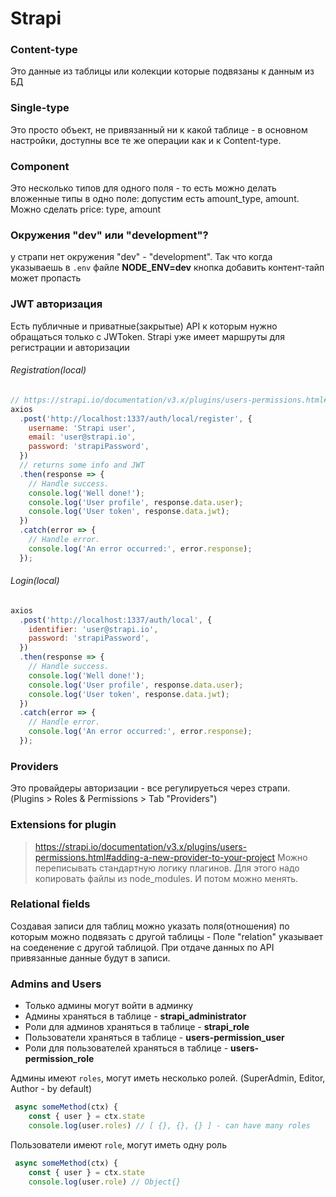 # Strapi

### Content-type 
Это данные из таблицы или колекции которые подвязаны к данным из БД

### Single-type
Это просто объект, не привязанный ни к какой таблице - в основном настройки, доступны все те же операции как и к Content-type. 

### Component
Это несколько типов для одного поля - то есть можно делать вложенные типы в одно поле: допустим есть amount_type, amount. Можно сделать price: type, amount

### Окружения "dev" или "development"?
у страпи нет окружения "dev" - "development". Так что когда указываешь в `.env` файле **NODE_ENV=dev** кнопка добавить контент-тайп может пропасть

### JWT авторизация
Есть публичные и приватные(закрытые) API к которым нужно обращаться только с JWToken. Strapi уже имеет маршруты для регистрации и авторизации

###### Registration(local)
```js
// https://strapi.io/documentation/v3.x/plugins/users-permissions.html#jwt-configuration
axios
  .post('http://localhost:1337/auth/local/register', {
    username: 'Strapi user',
    email: 'user@strapi.io',
    password: 'strapiPassword',
  })
  // returns some info and JWT
  .then(response => {
    // Handle success.
    console.log('Well done!');
    console.log('User profile', response.data.user);
    console.log('User token', response.data.jwt);
  })
  .catch(error => {
    // Handle error.
    console.log('An error occurred:', error.response);
  });
```

###### Login(local)
```js
axios
  .post('http://localhost:1337/auth/local', {
    identifier: 'user@strapi.io',
    password: 'strapiPassword',
  })
  .then(response => {
    // Handle success.
    console.log('Well done!');
    console.log('User profile', response.data.user);
    console.log('User token', response.data.jwt);
  })
  .catch(error => {
    // Handle error.
    console.log('An error occurred:', error.response);
  });
```

### Providers 
Это провайдеры авторизации - все регулируеться через страпи. (Plugins > Roles & Permissions > Tab "Providers")

### Extensions for plugin
> https://strapi.io/documentation/v3.x/plugins/users-permissions.html#adding-a-new-provider-to-your-project
Можно переписывать стандартную логику плагинов. Для этого надо копировать файлы из node_modules. И потом можно менять. 


### Relational fields
Создавая записи для таблиц можно указать поля(отношения) по которым можно подвязать с другой таблицы - Поле "relation" указывает на соеденение с другой таблицой. При отдаче данных по API привязанные данные будут в записи.

### Admins and Users
* Только админы могут войти в админку
* Админы храняться в таблице - **strapi_administrator** 
* Роли для админов храняться в таблице - **strapi_role** 
* Пользователи храняться в таблице - **users-permission_user** 
* Роли для пользователей храняться в таблице - **users-permission_role** 

Админы имеют `roles`, могут иметь несколько ролей. (SuperAdmin, Editor, Author - by default)
```js
 async someMethod(ctx) {
    const { user } = ctx.state
    console.log(user.roles) // [ {}, {}, {} ] - can have many roles
```

Пользователи имеют `role`, могут иметь одну роль
```js
 async someMethod(ctx) {
    const { user } = ctx.state
    console.log(user.role) // Object{} 
```
